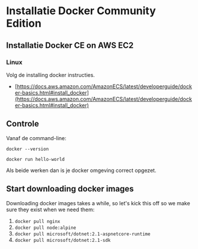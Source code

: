 Installatie Docker Community Edition
====================================

Installatie Docker CE on AWS EC2
--------------------------------

### Linux

Volg de installing docker instructies.

- [https://docs.aws.amazon.com/AmazonECS/latest/developerguide/docker-basics.html#install_docker](https://docs.aws.amazon.com/AmazonECS/latest/developerguide/docker-basics.html#install_docker)


Controle
--------

Vanaf de command-line:

`docker --version`

`docker run hello-world`

Als beide werken dan is je docker omgeving correct opgezet.


Start downloading docker images
-------------------------------

Downloading docker images takes a while, so let's kick this off so we make sure they exist when we need them:

1. `docker pull nginx`
2. `docker pull node:alpine`
3. `docker pull microsoft/dotnet:2.1-aspnetcore-runtime`
4. `docker pull microsoft/dotnet:2.1-sdk`